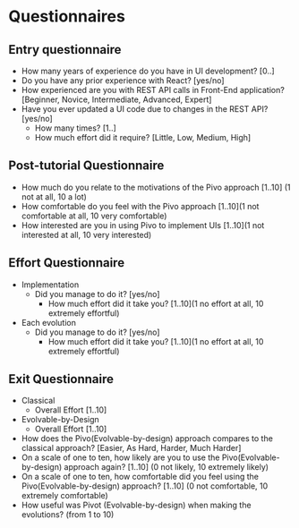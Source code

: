 # Questionnaires


## Entry questionnaire
- How many years of experience do you have in UI development? [0..]
- Do you have any prior experience with React? [yes/no]
- How experienced are you with REST API calls in Front-End application?[Beginner, Novice, Intermediate, Advanced, Expert]
- Have you ever updated a UI code due to changes in the REST API? [yes/no]
  - How many times? [1..]
  - How much effort did it require? [Little, Low, Medium, High]

## Post-tutorial Questionnaire
- How much do you relate to the motivations of the Pivo approach [1..10] (1 not at all, 10 a lot)
- How comfortable do you feel with the Pivo approach [1..10](1 not comfortable at all, 10 very comfortable)
- How interested are you in using Pivo to implement UIs [1..10](1 not interested at all, 10 very interested)

## Effort Questionnaire
* Implementation
  - Did you manage to do it? [yes/no]
    - How much effort did it take you? [1..10](1 no effort at all, 10 extremely effortful)
* Each evolution
  - Did you manage to do it? [yes/no]
    - How much effort did it take you? [1..10](1 no effort at all, 10 extremely effortful)


## Exit Questionnaire
- Classical
  - Overall Effort [1..10]
- Evolvable-by-Design
  - Overall Effort [1..10]
- How does the Pivo(Evolvable-by-design) approach compares to the classical approach? [Easier, As Hard, Harder, Much Harder] 
- On a scale of one to ten, how likely are you to use the Pivo(Evolvable-by-design) approach again? [1..10] (0 not likely, 10 extremely likely)
- On a scale of one to ten, how comfortable did you feel using the Pivo(Evolvable-by-design) approach? [1..10] (0 not comfortable, 10 extremely comfortable)
- How useful was Pivot (Evolvable-by-design) when making the evolutions? (from 1 to 10) 